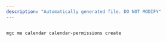 ```yaml
---
description: "Automatically generated file. DO NOT MODIFY"
---
```


```cli

mgc me calendar calendar-permissions create

```